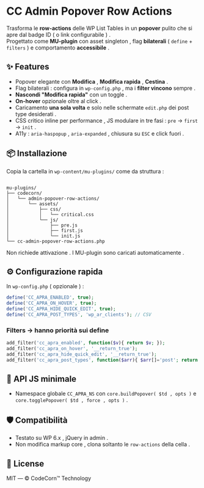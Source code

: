 # CC Admin Popover Row Actions

Trasforma le **row-actions** delle WP List Tables in un **popover** pulito che si apre dal badge ID ( o link configurabile ) .  
Progettato come **MU-plugin** con asset singleton , flag **bilaterali** ( `define` + `filters` ) e comportamento **accessibile** .

## ✨ Features
- Popover elegante con **Modifica** , **Modifica rapida** , **Cestina** .
- Flag bilaterali : configura in `wp-config.php` , ma i **filter vincono** sempre .
- **Nascondi "Modifica rapida"** con un toggle .
- **On-hover** opzionale oltre al click .
- Caricamento **una sola volta** e solo nelle schermate `edit.php` dei post type desiderati .
- CSS critico inline per performance , JS modulare in tre fasi : `pre` → `first` → `init` .
- A11y : `aria-haspopup` , `aria-expanded` , chiusura su `ESC` e click fuori .

## 📦 Installazione
Copia la cartella in `wp-content/mu-plugins/` come da struttura :

```

mu-plugins/
├── codecorn/
│   └── admin-popover-row-actions/
│       └── assets/
│           ├── css/
│           │   └── critical.css
│           └── js/
│               ├── pre.js
│               ├── first.js
│               └── init.js
└── cc-admin-popover-row-actions.php

````

Non richiede attivazione . I MU-plugin sono caricati automaticamente .

## ⚙️ Configurazione rapida

In `wp-config.php`  ( opzionale ) :

```php
define('CC_APRA_ENABLED', true);
define('CC_APRA_ON_HOVER', true);
define('CC_APRA_HIDE_QUICK_EDIT', true);
define('CC_APRA_POST_TYPES', 'wp_ar_clients'); // CSV
````

### Filters  → hanno priorità sui define

```php
add_filter('cc_apra_enabled', function($v){ return $v; });
add_filter('cc_apra_on_hover', '__return_true');
add_filter('cc_apra_hide_quick_edit', '__return_true');
add_filter('cc_apra_post_types', function($arr){ $arr[]='post'; return array_unique($arr); });
```

## 🧩 API JS minimale

* Namespace globale `CC_APRA_NS` con `core.buildPopover( $td , opts )` e `core.togglePopover( $td , force , opts )` .

## 🛡️ Compatibilità

* Testato su WP 6.x , jQuery in admin .
* Non modifica markup core , clona soltanto le `row-actions` della cella .

## 📝 License

MIT — © CodeCorn™ Technology
